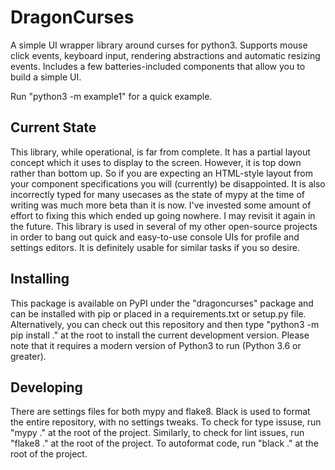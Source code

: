 # DragonCurses

A simple UI wrapper library around curses for python3. Supports mouse click events, keyboard input, rendering abstractions and automatic resizing events. Includes a few batteries-included components that allow you to build a simple UI.

Run "python3 -m example1" for a quick example.

## Current State

This library, while operational, is far from complete. It has a partial layout concept which it uses to display to the screen. However, it is top down rather than bottom up. So if you are expecting an HTML-style layout from your component specifications you will (currently) be disappointed. It is also incorrectly typed for many usecases as the state of mypy at the time of writing was much more beta than it is now. I've invested some amount of effort to fixing this which ended up going nowhere. I may revisit it again in the future. This library is used in several of my other open-source projects in order to bang out quick and easy-to-use console UIs for profile and settings editors. It is definitely usable for similar tasks if you so desire.

## Installing

This package is available on PyPI under the "dragoncurses" package and can be installed with pip or placed in a requirements.txt or setup.py file. Alternatively, you can check out this repository and then type "python3 -m pip install ." at the root to install the current development version. Please note that it requires a modern version of Python3 to run (Python 3.6 or greater).

## Developing

There are settings files for both mypy and flake8. Black is used to format the entire repository, with no settings tweaks. To check for type issuse, run "mypy ." at the root of the project. Similarly, to check for lint issues, run "flake8 ." at the root of the project. To autoformat code, run "black ." at the root of the project.
